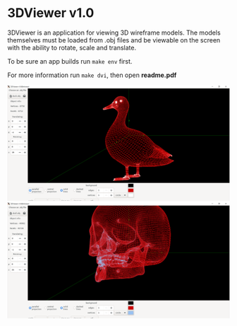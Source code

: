 # 3DViewer v1.0

3DViewer is an application for viewing 3D wireframe models. The
models themselves must be loaded from .obj files and be viewable on the screen
with the ability to rotate, scale and translate.

To be sure an app builds run `make env` first.

For more information run `make dvi`, then open **readme.pdf**

 ![3DViewer](src/images/duck.png)
 ![3DViewer](src/images/skull.png)
